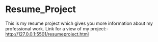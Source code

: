# Resume_Project
This is my resume project which gives you more information about my professional work.
Link for a view of my project:- http://127.0.0.1:5501/resumeproject.html
